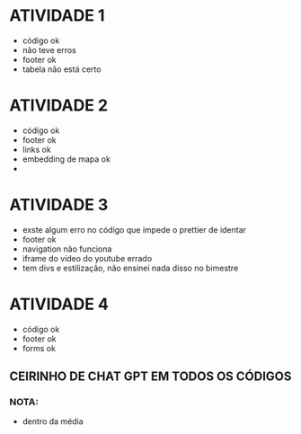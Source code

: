 # ATIVIDADE 1
- código ok
- não teve erros
- footer ok
- tabela não está certo

# ATIVIDADE 2
- código ok
- footer ok
- links ok
- embedding de mapa ok
- 
# ATIVIDADE 3
- exste algum erro no código que impede o prettier de identar
- footer ok
- navigation não funciona
- iframe do vídeo do youtube errado 
- tem divs e estilização, não ensinei nada disso no bimestre

# ATIVIDADE 4
- código ok
- footer ok
- forms ok

## CEIRINHO DE CHAT GPT EM TODOS OS CÓDIGOS

### NOTA: 
- dentro da média